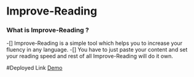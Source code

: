 # Improve-Reading

<h3>What is Improve-Reading ?</h3>
-[] Improve-Reading is a simple tool which helps you to increase your fluency in any language.
-[] You have to just paste your content and set your reading speed and rest of all Improve-Reading will do it own.

#Deployed Link
<a href="https://improve-reading.netlify.app/">Demo</a>
